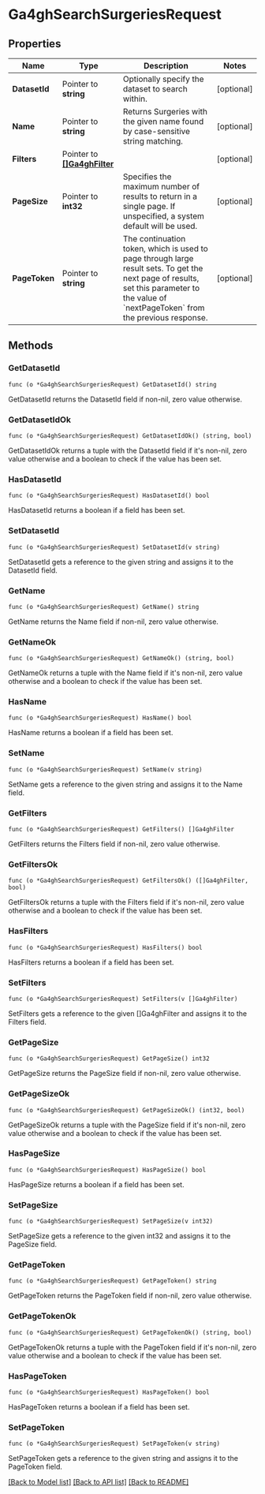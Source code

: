 # Ga4ghSearchSurgeriesRequest

## Properties

Name | Type | Description | Notes
------------ | ------------- | ------------- | -------------
**DatasetId** | Pointer to **string** | Optionally specify the dataset to search within. | [optional] 
**Name** | Pointer to **string** | Returns Surgeries with the given name found by case-sensitive string matching. | [optional] 
**Filters** | Pointer to [**[]Ga4ghFilter**](ga4ghFilter.md) |  | [optional] 
**PageSize** | Pointer to **int32** | Specifies the maximum number of results to return in a single page. If unspecified, a system default will be used. | [optional] 
**PageToken** | Pointer to **string** | The continuation token, which is used to page through large result sets. To get the next page of results, set this parameter to the value of &#x60;nextPageToken&#x60; from the previous response. | [optional] 

## Methods

### GetDatasetId

`func (o *Ga4ghSearchSurgeriesRequest) GetDatasetId() string`

GetDatasetId returns the DatasetId field if non-nil, zero value otherwise.

### GetDatasetIdOk

`func (o *Ga4ghSearchSurgeriesRequest) GetDatasetIdOk() (string, bool)`

GetDatasetIdOk returns a tuple with the DatasetId field if it's non-nil, zero value otherwise
and a boolean to check if the value has been set.

### HasDatasetId

`func (o *Ga4ghSearchSurgeriesRequest) HasDatasetId() bool`

HasDatasetId returns a boolean if a field has been set.

### SetDatasetId

`func (o *Ga4ghSearchSurgeriesRequest) SetDatasetId(v string)`

SetDatasetId gets a reference to the given string and assigns it to the DatasetId field.

### GetName

`func (o *Ga4ghSearchSurgeriesRequest) GetName() string`

GetName returns the Name field if non-nil, zero value otherwise.

### GetNameOk

`func (o *Ga4ghSearchSurgeriesRequest) GetNameOk() (string, bool)`

GetNameOk returns a tuple with the Name field if it's non-nil, zero value otherwise
and a boolean to check if the value has been set.

### HasName

`func (o *Ga4ghSearchSurgeriesRequest) HasName() bool`

HasName returns a boolean if a field has been set.

### SetName

`func (o *Ga4ghSearchSurgeriesRequest) SetName(v string)`

SetName gets a reference to the given string and assigns it to the Name field.

### GetFilters

`func (o *Ga4ghSearchSurgeriesRequest) GetFilters() []Ga4ghFilter`

GetFilters returns the Filters field if non-nil, zero value otherwise.

### GetFiltersOk

`func (o *Ga4ghSearchSurgeriesRequest) GetFiltersOk() ([]Ga4ghFilter, bool)`

GetFiltersOk returns a tuple with the Filters field if it's non-nil, zero value otherwise
and a boolean to check if the value has been set.

### HasFilters

`func (o *Ga4ghSearchSurgeriesRequest) HasFilters() bool`

HasFilters returns a boolean if a field has been set.

### SetFilters

`func (o *Ga4ghSearchSurgeriesRequest) SetFilters(v []Ga4ghFilter)`

SetFilters gets a reference to the given []Ga4ghFilter and assigns it to the Filters field.

### GetPageSize

`func (o *Ga4ghSearchSurgeriesRequest) GetPageSize() int32`

GetPageSize returns the PageSize field if non-nil, zero value otherwise.

### GetPageSizeOk

`func (o *Ga4ghSearchSurgeriesRequest) GetPageSizeOk() (int32, bool)`

GetPageSizeOk returns a tuple with the PageSize field if it's non-nil, zero value otherwise
and a boolean to check if the value has been set.

### HasPageSize

`func (o *Ga4ghSearchSurgeriesRequest) HasPageSize() bool`

HasPageSize returns a boolean if a field has been set.

### SetPageSize

`func (o *Ga4ghSearchSurgeriesRequest) SetPageSize(v int32)`

SetPageSize gets a reference to the given int32 and assigns it to the PageSize field.

### GetPageToken

`func (o *Ga4ghSearchSurgeriesRequest) GetPageToken() string`

GetPageToken returns the PageToken field if non-nil, zero value otherwise.

### GetPageTokenOk

`func (o *Ga4ghSearchSurgeriesRequest) GetPageTokenOk() (string, bool)`

GetPageTokenOk returns a tuple with the PageToken field if it's non-nil, zero value otherwise
and a boolean to check if the value has been set.

### HasPageToken

`func (o *Ga4ghSearchSurgeriesRequest) HasPageToken() bool`

HasPageToken returns a boolean if a field has been set.

### SetPageToken

`func (o *Ga4ghSearchSurgeriesRequest) SetPageToken(v string)`

SetPageToken gets a reference to the given string and assigns it to the PageToken field.


[[Back to Model list]](../README.md#documentation-for-models) [[Back to API list]](../README.md#documentation-for-api-endpoints) [[Back to README]](../README.md)



